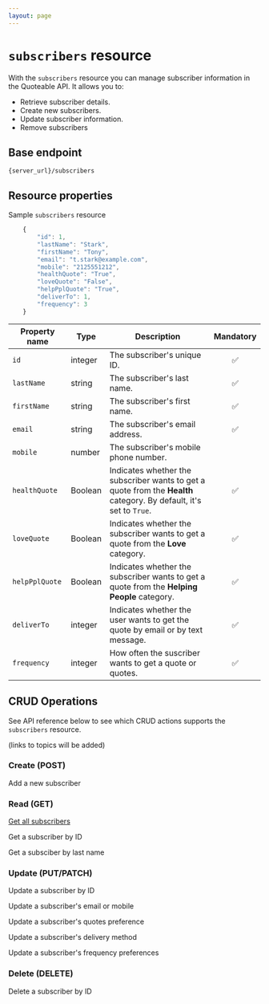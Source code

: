 ```yaml
---
layout: page
---
```


# `subscribers` resource

With the `subscribers` resource you can manage subscriber information in the Quoteable API. It allows you to:

* Retrieve subscriber details.
* Create new subscribers.
* Update subscriber information.
* Remove subscribers

## Base endpoint

```shell
{server_url}/subscribers
```

## Resource properties

Sample `subscribers` resource

```js
    {
        "id": 1,
        "lastName": "Stark",
        "firstName": "Tony",
        "email": "t.stark@example.com",
        "mobile": "2125551212",
        "healthQuote": "True",
        "loveQuote": "False",
        "helpPplQuote": "True",
        "deliverTo": 1,
        "frequency": 3
    }
```

| Property name | Type | Description | Mandatory |
| ------------- | ----------- | ----------- |     :----:    |
| `id` | integer | The subscriber's unique ID. | :white_check_mark: |
| `lastName` | string | The subscriber's last name. | :white_check_mark: |
| `firstName` | string | The subscriber's first name.  | :white_check_mark: |
| `email` | string | The subscriber's email address.| :white_check_mark: |
| `mobile` | number | The subscriber's mobile phone number. | |
| `healthQuote` | Boolean | Indicates whether the subscriber wants to get a quote from the **Health** category. By default, it's set to `True`. | :white_check_mark:  |
| `loveQuote` | Boolean | Indicates whether the subscriber wants to get a quote from the **Love** category.  | :white_check_mark: |
| `helpPplQuote` | Boolean | Indicates whether the subscriber wants to get a quote from the **Helping People** category.  | :white_check_mark:  |
| `deliverTo` | integer | Indicates whether the user wants to get the quote by email or by text message. | :white_check_mark: |
| `frequency` | integer | How often the suscriber wants to get a quote or quotes. | :white_check_mark: |

## CRUD Operations

See API reference below to see which CRUD actions supports the `subscribers` resource.

(links to topics will be added)

### Create (POST)

Add a new subscriber

### Read (GET)

[Get all subscribers](subscribers-get-all-subscribers.md)

Get a subscriber by ID

Get a subsciber by last name

### Update (PUT/PATCH)

Update a subscriber by ID

Update a subscriber's email or mobile

Update a subscriber's quotes preference

Update a subscriber's delivery method

Update a subscriber's frequency preferences

### Delete (DELETE)

Delete a subscriber by ID
